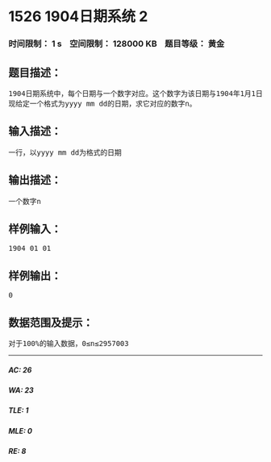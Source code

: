 # 1526 1904日期系统 2   
### 时间限制： 1 s&nbsp;&nbsp;&nbsp;&nbsp;空间限制： 128000 KB&nbsp;&nbsp;&nbsp;&nbsp;题目等级： 黄金  
## 题目描述：  

<pre>
1904日期系统中，每个日期与一个数字对应。这个数字为该日期与1904年1月1日的日期差。如1904年1月1日与0对应，1904年1月2日与1对应等等。
现给定一个格式为yyyy mm dd的日期，求它对应的数字n。
</pre>
  
  
## 输入描述：  

<pre>
一行，以yyyy mm dd为格式的日期
</pre>
  
  
## 输出描述：  

<pre>
一个数字n
</pre>
  
  
## 样例输入：  

<pre>
1904 01 01
</pre>
  
  
## 样例输出：  

<pre>
0
</pre>
  
  
## 数据范围及提示：  

<pre>
对于100%的输入数据，0≤n≤2957003
</pre>
  
  
***  

##### AC: 26  
##### WA: 23  
##### TLE: 1  
##### MLE: 0  
##### RE: 8  
